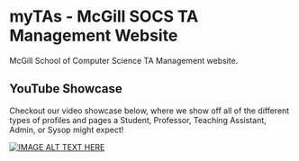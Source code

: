 # myTAs - McGill SOCS TA Management Website

McGill School of Computer Science TA Management website.

## YouTube Showcase

Checkout our video showcase below, where we show off all of the different types of profiles and pages a Student, Professor, Teaching Assistant, Admin, or Sysop might expect!

[![IMAGE ALT TEXT HERE](https://user-images.githubusercontent.com/63019625/163755238-722b80f6-92fb-41a2-aabb-62c9565524bd.png)](https://www.youtube.com/watch?v=WDr4sWE_l8Q)
